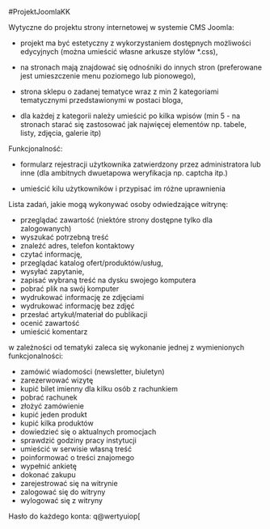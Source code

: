 #ProjektJoomlaKK

Wytyczne do projektu
strony internetowej w systemie CMS Joomla:

- projekt ma być estetyczny z wykorzystaniem dostępnych możliwości edycyjnych (można umieścić własne arkusze stylów *.css),

- na stronach mają znajdować się odnośniki do innych stron (preferowane jest umieszczenie menu poziomego lub pionowego),

- strona sklepu o zadanej tematyce wraz z min 2 kategoriami tematycznymi przedstawionymi w postaci bloga,  

- dla każdej z kategorii należy umieścić po kilka wpisów (min 5 - na stronach starać się zastosować jak najwięcej elementów np. tabele, listy, zdjęcia, galerie itp)

Funkcjonalność:

- formularz rejestracji użytkownika zatwierdzony przez administratora lub inne (dla ambitnych dwuetapowa weryfikacja
np. captcha itp.)

- umieścić kilu użytkowników i przypisać im różne uprawnienia  

Lista zadań, jakie mogą wykonywać osoby odwiedzające witrynę: 

- przeglądać zawartość (niektóre strony dostępne tylko dla zalogowanych)
- wyszukać potrzebną treść
- znaleźć adres, telefon kontaktowy
- czytać informację,
- przeglądać katalog ofert/produktów/usług,
- wysyłać zapytanie,
- zapisać wybraną treść na dysku swojego komputera
- pobrać plik na swój komputer
- wydrukować informację ze zdjęciami
- wydrukować informację bez zdjęć
- przesłać artykuł/materiał do publikacji
- ocenić zawartość
- umieścić komentarz

w zależności od tematyki zaleca się wykonanie jednej z wymienionych funkcjonalności:

- zamówić wiadomości (newsletter, biuletyn)
- zarezerwować wizytę
- kupić bilet imienny dla kilku osób z rachunkiem
- pobrać rachunek
- złożyć zamówienie
- kupić jeden produkt
- kupić kilka produktów
- dowiedzieć się o aktualnych promocjach
- sprawdzić godziny pracy instytucji
- umieścić w serwisie własną treść
- poinformować o treści znajomego
- wypełnić ankietę
- dokonać zakupu
- zarejestrować się na witrynie
- zalogować się do witryny
- wylogować się z witryny


Hasło do każdego konta: q@wertyuiop[